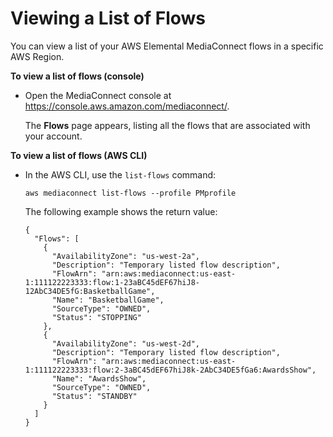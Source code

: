 # Viewing a List of Flows<a name="flows-view-list"></a>

You can view a list of your AWS Elemental MediaConnect flows in a specific AWS Region\.

**To view a list of flows \(console\)**
+ Open the MediaConnect console at [https://console\.aws\.amazon\.com/mediaconnect/](https://console.aws.amazon.com/mediaconnect/)\.

  The **Flows** page appears, listing all the flows that are associated with your account\.

**To view a list of flows \(AWS CLI\)**
+ In the AWS CLI, use the `list-flows` command:

  ```
  aws mediaconnect list-flows --profile PMprofile
  ```

  The following example shows the return value:

  ```
  {
    "Flows": [
      {
        "AvailabilityZone": "us-west-2a",
        "Description": "Temporary listed flow description",
        "FlowArn": "arn:aws:mediaconnect:us-east-1:111122223333:flow:1-23aBC45dEF67hiJ8-12AbC34DE5fG:BasketballGame",
        "Name": "BasketballGame",
        "SourceType": "OWNED",
        "Status": "STOPPING"
      },
      {
        "AvailabilityZone": "us-west-2d",
        "Description": "Temporary listed flow description",
        "FlowArn": "arn:aws:mediaconnect:us-east-1:111122223333:flow:2-3aBC45dEF67hiJ8k-2AbC34DE5fGa6:AwardsShow",
        "Name": "AwardsShow",
        "SourceType": "OWNED",
        "Status": "STANDBY"
      }
    ]
  }
  ```